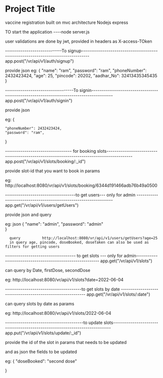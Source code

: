 # Project Title

vaccine registration
built on mvc architecture
Nodejs
express



TO start the application
----node server.js



user validations are done by jwt, provided in headers as X-access-TOken


-----------------------------To signup----------------------------------------------------------------------------------
 app.post("/vr/api/v1/auth/signup")

provide json
eg:  {
    "name": "ram",
    "password": "ram",
    "phoneNumber": 2432423424,
    "age": 25,
    "pincode": 20202,
    "aadhar_No": 32413435345435
}


-----------------------------------To signin-----------------------------------------------------------------------------------------                                               
app.post("/vr/api/v1/auth/signin")

provide json

eg: {
    
    
    "phoneNumber": 2432423424,
    "password": "ram",
  
}


---------------------------------- for booking slots-------------------------------------------------------------------------------------------
app.post("/vr/api/v1/slots/booking/:_id")

provide slot-id that you want to book in params

eg:   http://localhost:8080/vr/api/v1/slots/booking/6344d191466adb76b49a0500



------------------------------------to get users--- only for admin ------------------------------------------------------------------
app.get("/vr/api/v1/users/getUsers")

provide json  and query

eg: json  {
    "name": "admin",
    "password": "admin"   
}

      query          http://localhost:8080/vr/api/v1/users/getUsers?age=25
      in query age, pincode, doseBooked, doseTaken can also be used as filters for getting users
      
------------------------------------ to get slots --- only for admin-----------------------------------------------------------
app.get("/vr/api/v1/slots")

can  query by Date, firstDose, secondDose 

eg:  http://localhost:8080/vr/api/v1/slots?date=2022-06-04


---------------------------------------to get slots by date ------------------------------------------------------------
app.get("/vr/api/v1/slots/:date")

can query slots by date as params

eg: http://localhost:8080/vr/api/v1/slots/2022-06-04

----------------------------------------to update slots-----------------------------------------------------------------------------
app.put("/vr/api/v1/slots/update/:_id")

provide the id of the slot in params that needs to be updated

and as json the fields to be updated

eg: {
    "doseBooked": "second dose"

}






